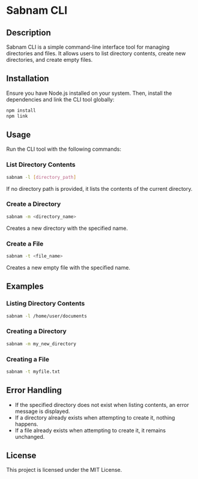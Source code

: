 # Sabnam CLI

## Description

Sabnam CLI is a simple command-line interface tool for managing directories and files. It allows users to list directory contents, create new directories, and create empty files.

## Installation

Ensure you have Node.js installed on your system. Then, install the dependencies and link the CLI tool globally:

```sh
npm install
npm link
```

## Usage

Run the CLI tool with the following commands:

### List Directory Contents

```sh
sabnam -l [directory_path]
```

If no directory path is provided, it lists the contents of the current directory.

### Create a Directory

```sh
sabnam -m <directory_name>
```

Creates a new directory with the specified name.

### Create a File

```sh
sabnam -t <file_name>
```

Creates a new empty file with the specified name.

## Examples

### Listing Directory Contents

```sh
sabnam -l /home/user/documents
```

### Creating a Directory

```sh
sabnam -m my_new_directory
```

### Creating a File

```sh
sabnam -t myfile.txt
```

## Error Handling

- If the specified directory does not exist when listing contents, an error message is displayed.
- If a directory already exists when attempting to create it, nothing happens.
- If a file already exists when attempting to create it, it remains unchanged.

## License

This project is licensed under the MIT License.
